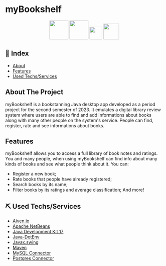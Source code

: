 # myBookshelf
<div align="center">
    <img width="60px" src="https://cdn.jsdelivr.net/gh/devicons/devicon/icons/java/java-original.svg"/>
    <img width="60px" src="https://cdn.jsdelivr.net/gh/devicons/devicon/icons/mysql/mysql-original-wordmark.svg"/>
    <img width="40px" src="https://davibatista.tech/assets/images/techs/sql.png"/>
    <img width="50px" src="https://user-images.githubusercontent.com/43886029/158700686-2b7f0d3d-2cfa-4ed0-9783-3b4b0d24469e.svg"/>
</div>

## 📖 Index
- [About](#about-it)
- [Features](#features)
- [Used Techs/Services](#techs-used)

## About The Project <a name = "about-it"></a>

myBookshelf is a bookstanning Java desktop app developed as a period project for the second semester of 2023.
It emulates a digital library review system where users are able to find and add informations about books along with many other people on the system's service. People can find, register, rate and see informations about books.

## Features <a name = "features"></a>

myBookshelf allows you to access a full library of book notes and ratings. You and many people, when using myBookshelf can find info about many kinds of books and see what people think about it.
You can:
- Register a new book;
- Rate books that people have already registered;
- Search books by its name;
- Filter books by its ratings and average classification;
And more!

## ⛏ Used Techs/Services <a name = "techs-used"></a>

- [Aiven.io](https://aiven.io/)
- [Apache NetBeans](https://netbeans.apache.org/)
- [Java Development Kit 17](https://jdk.java.net/17/)
- [Java-DotEnv](https://github.com/cdimascio/dotenv-java)
- [Javax.swing](https://docs.oracle.com/javase%2F7%2Fdocs%2Fapi%2F%2F/javax/swing/package-summary.html)
- [Maven](https://maven.apache.org/)
- [MySQL Connector](https://www.mysql.com/products/connector/)
- [Postgres Connector](https://jdbc.postgresql.org/)